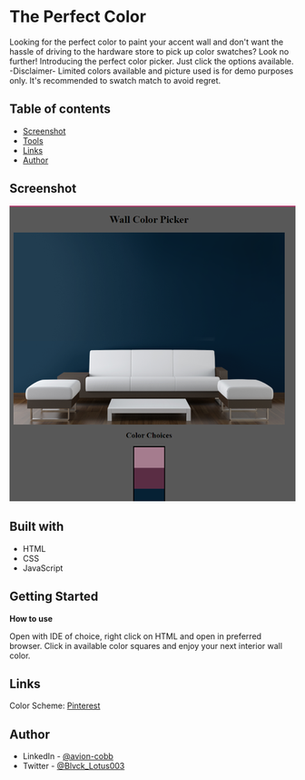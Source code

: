 # The Perfect Color

Looking for the perfect color to paint your accent wall and don't want the hassle of driving to the hardware store to pick up color swatches? Look no further! Introducing the perfect color picker. Just click the options available. -Disclaimer- Limited colors available and picture used is for demo purposes only. It's recommended to swatch match to avoid regret.

## Table of contents

- [Screenshot](#screenshot)
- [Tools](#built-with)
- [Links](#links)
- [Author](#author)

## Screenshot

![](img/screenshot.PNG)

## Built with

- HTML
- CSS
- JavaScript

## Getting Started

**How to use**

Open with IDE of choice, right click on HTML and open in preferred browser. Click in available color squares and enjoy your next interior wall color.


## Links

Color Scheme: [Pinterest](https://www.pinterest.com/)

## Author

- LinkedIn - [@avion-cobb](https://www.linkedin.com/in/avion-cobb/)
- Twitter - [@Blvck_Lotus003](https://twitter.com/Blvck_Lotus003)